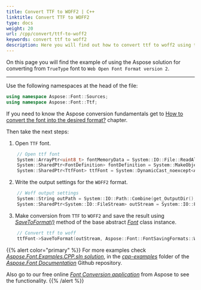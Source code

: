 ```yaml
---
title: Convert TTF to WOFF2 | C++
linktitle: Convert TTF to WOFF2
type: docs
weight: 20
url: /cpp/convert/ttf-to-woff2
keywords: convert ttf to woff2
description: Here you will find out how to convert ttf to woff2 using the Aspose.Font for C++.
---
```


On this page you will find the example of using the Aspose solution for converting from `TrueType` font to `Web Open Font Format version 2`.
_______

Use the following namespaces at the head of the file:
```C++ 
using namespace Aspose::Font::Sources;
using namespace Aspose::Font::Ttf;
```

If you need to know the Aspose conversion fundamentals get to 
 [How to convert the font into the desired format?](https://docs.aspose.com//font/cpp/convert/#how-to-convert-the-font-into-the-desired-format) chapter.

Then take the next steps:

1. Open `TTF` font.
```C++
    // Open ttf font
    System::ArrayPtr<uint8_t> fontMemoryData = System::IO::File::ReadAllBytes(DataPath(u"Montserrat-Bold.ttf"));
    System::SharedPtr<FontDefinition> fontDefinition = System::MakeObject<FontDefinition>(Aspose::Font::FontType::TTF, System::MakeObject<FontFileDefinition>(System::MakeObject<ByteContentStreamSource>(fontMemoryData)));
    System::SharedPtr<TtfFont> ttfFont = System::DynamicCast_noexcept<Aspose::Font::Ttf::TtfFont>(Aspose::Font::Font::Open(fontDefinition));
```

2. Write the output settings for the `WOFF2` format.
```C++
    // Woff output settings
    System::String outPath = System::IO::Path::Combine(get_OutputDir(), u"TtfToWoff_out2.woff");
    System::SharedPtr<System::IO::FileStream> outStream = System::IO::File::Create(outPath);
```

3. Make conversion from `TTF` to `WOFF2` and save the result using [*SaveToFormat()*](https://apireference.aspose.com/font/cpp/class/aspose.font.font#a670ea97404fd72c2e51b0e8c543c8a45) method of the base abstract [*Font*](https://apireference.aspose.com/font/cpp/class/aspose.font.font) class instance.
```C++
    // Convert ttf to woff
    ttfFont->SaveToFormat(outStream, Aspose::Font::FontSavingFormats::WOFF);
```

{{% alert color="primary" %}}
For more examples check [*Aspose.Font.Examples.CPP.sln solution*](https://github.com/aspose-font/Aspose.Font-Documentation/tree/master/cpp-examples), in the [*cpp-examples*](https://github.com/aspose-font/Aspose.Font-Documentation/tree/master/cpp-examples) folder of the [*Aspose.Font Documentation*](https://github.com/aspose-font/Aspose.Font-Documentation) Github repository.

Also go to our free online [*Font Conversion application*](https://products.aspose.app/font/conversion) from Aspose to see the functionality.
{{% /alert %}}